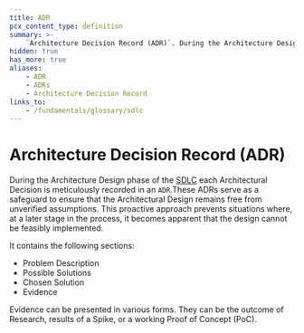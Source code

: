 ```yaml
---
title: ADR
pcx_content_type: definition
summary: >-
    `Architecture Decision Record (ADR)`. During the Architecture Design phase of the [SDLC](/fundamentals/glossary/sdlc) every Architectural Decision is recorded in an ADR, along with evidence of why it is the correct decision.
hidden: true
has_more: true
aliases:
    - ADR
    - ADRs
    - Architecture Decision Record
links_to:
    - /fundamentals/glossary/sdlc
---
```


# Architecture Decision Record (ADR)

During the Architecture Design phase of the [SDLC](/fundamentals/glossary/sdlc) each Architectural Decision is meticulously recorded in an `ADR`.These ADRs serve as a safeguard to ensure that the Architectural Design remains free from unverified assumptions. This proactive approach prevents situations where, at a later stage in the process, it becomes apparent that the design cannot be feasibly implemented.

It contains the following sections:

-   Problem Description
-   Possible Solutions
-   Chosen Solution
-   Evidence

Evidence can be presented in various forms. They can be the outcome of Research, results of a Spike, or a working Proof of Concept (PoC).
